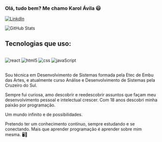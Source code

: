 ### Olá, tudo bem? Me chamo Karol Ávila 😃

[![LinkdIn](https://img.shields.io/badge/LinkedIn-0077B5?style=for-the-badge&logo=linkedin&logoColor=white)](https://www.linkedin.com/in/karol%C3%A1vila)

![GitHub Stats](https://github-readme-stats.vercel.app/api?username=kaah-kz&show_icons=true&theme=highcontrast&cache_seconds=2
)


## Tecnologias que uso:

<div style="display: inline_block"><br/>
    <img aling="center" alt="react" src="https://img.shields.io/badge/React-20232A?style=for-the-badge&logo=react&logoColor=61DAFB"/>
    <img aling="center" alt="html5" src="https://img.shields.io/badge/HTML5-E34F26?style=for-the-badge&logo=html5&logoColor=white"/>
    <img aling="center" alt="css" src="https://img.shields.io/badge/CSS3-1572B6?style=for-the-badge"/>
    <img aling="center" alt="javaScript" src="https://img.shields.io/badge/JavaScript-F7DF1E?style=for-the-badge&logo=javascript&logoColor=black"/>
</div></br>

Sou técnica em Desenvolvimento de Sistemas formada pela Etec de Embu das Artes, e atualmente curso Análise e Desenvolvimento de Sistemas pela Cruzeiro do Sul.

Sempre fui curiosa, amo descobrir e reedescobrir assuntos que façam meu desenvolvimento pessoal e intelectual crescer. Com 18 anos descobri minha paixão por programação.

Um mundo infinito e de possibilidades.

Pretendo ter um conhecimento contínuo, sempre estudando e se conectando. Mais que aprender programação é aprender sobre mim mesma. 🖥️🎯
